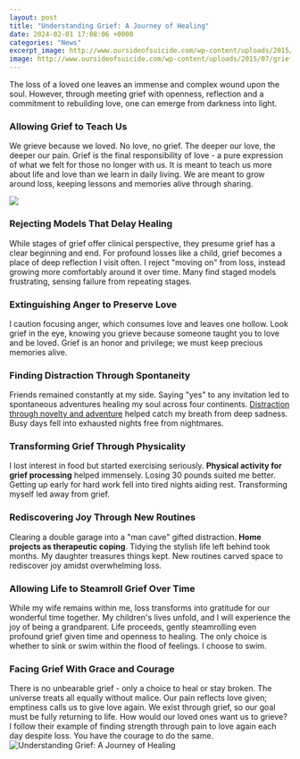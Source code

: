 ```yaml
---
layout: post
title: "Understanding Grief: A Journey of Healing"
date: 2024-02-01 17:08:06 +0000
categories: "News"
excerpt_image: http://www.oursideofsuicide.com/wp-content/uploads/2015/07/grief-walk.jpg
image: http://www.oursideofsuicide.com/wp-content/uploads/2015/07/grief-walk.jpg
---
```


The loss of a loved one leaves an immense and complex wound upon the soul. However, through meeting grief with openness, reflection and a commitment to rebuilding love, one can emerge from darkness into light.  
### Allowing Grief to Teach Us
We grieve because we loved. No love, no grief. The deeper our love, the deeper our pain. Grief is the final responsibility of love - a pure expression of what we felt for those no longer with us. It is meant to teach us more about life and love than we learn in daily living. We are meant to grow around loss, keeping lessons and memories alive through sharing.  

![](https://burnettfunerals.com.au/wp-content/uploads/stages-of-grief-BRFS.png)
### Rejecting Models That Delay Healing  
While stages of grief offer clinical perspective, they presume grief has a clear beginning and end. For profound losses like a child, grief becomes a place of deep reflection I visit often. I reject "moving on" from loss, instead growing more comfortably around it over time. Many find staged models frustrating, sensing failure from repeating stages.  
### Extinguishing Anger to Preserve Love
I caution focusing anger, which consumes love and leaves one hollow. Look grief in the eye, knowing you grieve because someone taught you to love and be loved. Grief is an honor and privilege; we must keep precious memories alive.
### Finding Distraction Through Spontaneity  
Friends remained constantly at my side. Saying "yes" to any invitation led to spontaneous adventures healing my soul across four continents. [Distraction through novelty and adventure](https://store.fi.io.vn/collection/ahlers) helped catch my breath from deep sadness. Busy days fell into exhausted nights free from nightmares. 
### Transforming Grief Through Physicality
I lost interest in food but started exercising seriously. **Physical activity for grief processing** helped immensely. Losing 30 pounds suited me better. Getting up early for hard work fell into tired nights aiding rest. Transforming myself led away from grief.
### Rediscovering Joy Through New Routines  
Clearing a double garage into a "man cave" gifted distraction. **Home projects as therapeutic coping**. Tidying the stylish life left behind took months. My daughter treasures things kept. New routines carved space to rediscover joy amidst overwhelming loss.
### Allowing Life to Steamroll Grief Over Time  
While my wife remains within me, loss transforms into gratitude for our wonderful time together. My children's lives unfold, and I will experience the joy of being a grandparent. Life proceeds, gently steamrolling even profound grief given time and openness to healing. The only choice is whether to sink or swim within the flood of feelings. I choose to swim.
### Facing Grief With Grace and Courage
There is no unbearable grief - only a choice to heal or stay broken. The universe treats all equally without malice. Our pain reflects love given; emptiness calls us to give love again. We exist through grief, so our goal must be fully returning to life. How would our loved ones want us to grieve? I follow their example of finding strength through pain to love again each day despite loss. You have the courage to do the same.
![Understanding Grief: A Journey of Healing](http://www.oursideofsuicide.com/wp-content/uploads/2015/07/grief-walk.jpg)